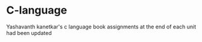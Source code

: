 # C-language
Yashavanth kanetkar's c language book assignments at the end of each unit had been updated
